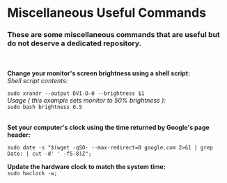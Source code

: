 # Miscellaneous Useful Commands
### These are some miscellaneous commands that are useful but do not deserve a dedicated repository.
<br>
<br>
<b>Change your monitor's screen brightness using a shell script:</b>
<br>
<i>Shell script contents:</i><br>

```sudo xrandr --output DVI-D-0 --brightness $1```
<br>
<i>Usage ( this example sets monitor to 50% brightness ):</i>
<br>
```sudo bash brightness 0.5```

<br>
<b>Set your computer's clock using the time returned by Google's page header:</b>

```sudo date -s "$(wget -qSO- --max-redirect=0 google.com 2>&1 | grep Date: | cut -d' ' -f5-8)Z";```

<b>Update the hardware clock to match the system time:</b>
<br>
```sudo hwclock -w;```
